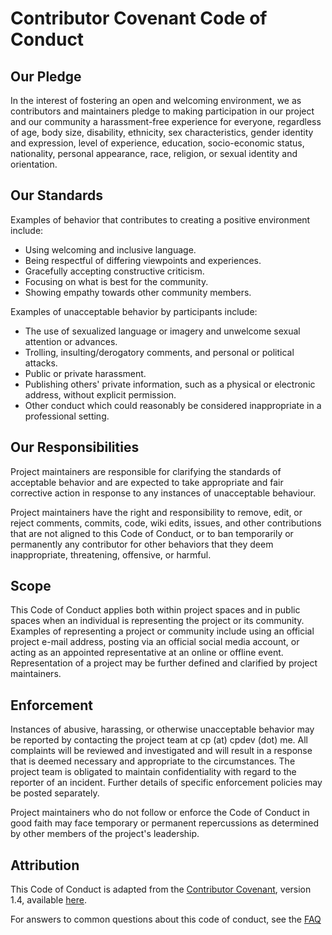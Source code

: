 # Contributor Covenant Code of Conduct

## Our Pledge

In the interest of fostering an open and welcoming environment, we as
contributors and maintainers pledge to making participation in our project
and our community a harassment-free experience for everyone, regardless of
age, body size, disability, ethnicity, sex characteristics, gender identity
and expression, level of experience, education, socio-economic status,
nationality, personal appearance, race, religion, or sexual identity and
orientation.

## Our Standards

Examples of behavior that contributes to creating a positive environment
include:

* Using welcoming and inclusive language.
* Being respectful of differing viewpoints and experiences.
* Gracefully accepting constructive criticism.
* Focusing on what is best for the community.
* Showing empathy towards other community members.

Examples of unacceptable behavior by participants include:

* The use of sexualized language or imagery and unwelcome sexual attention or
advances.
* Trolling, insulting/derogatory comments, and personal or political attacks.
* Public or private harassment.
* Publishing others' private information, such as a physical or electronic
  address, without explicit permission.
* Other conduct which could reasonably be considered inappropriate in a
  professional setting.

## Our Responsibilities

Project maintainers are responsible for clarifying the standards of
acceptable behavior and are expected to take appropriate and fair corrective
action in response to any instances of unacceptable behaviour.

Project maintainers have the right and responsibility to remove, edit, or
reject comments, commits, code, wiki edits, issues, and other contributions
that are not aligned to this Code of Conduct, or to ban temporarily or
permanently any contributor for other behaviors that they deem inappropriate,
threatening, offensive, or harmful.

## Scope

This Code of Conduct applies both within project spaces and in public spaces
when an individual is representing the project or its community. Examples of
representing a project or community include using an official project e-mail
address, posting via an official social media account, or acting as an
appointed representative at an online or offline event. Representation of a
project may be further defined and clarified by project maintainers.

## Enforcement

Instances of abusive, harassing, or otherwise unacceptable behavior may be
reported by contacting the project team at cp (at) cpdev (dot) me. All
complaints will be reviewed and investigated and will result in a response
that is deemed necessary and appropriate to the circumstances. The project
team is obligated to maintain confidentiality with regard to the reporter of
an incident. Further details of specific enforcement policies may be posted
separately.

Project maintainers who do not follow or enforce the Code of Conduct in good
faith may face temporary or permanent repercussions as determined by other
members of the project's leadership.

## Attribution

This Code of Conduct is adapted from the [Contributor
Covenant][homepage], version 1.4, available [here][document].

For answers to common questions about this code of conduct, see the
[FAQ][faq]

[homepage]: https://www.contributor-covenant.org
[document]: https://www.contributor-covenant.org/version/1/4/code-of-conduct.html
[faq]: https://www.contributor-covenant.org/faq
